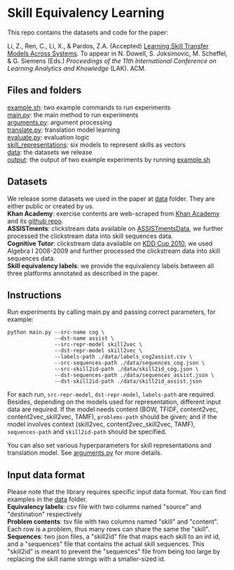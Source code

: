 # Skill Equivalency Learning

This repo contains the datasets and code for the paper:

Li, Z., Ren, C., Li, X., & Pardos, Z.A. (Accepted) [Learning Skill Transfer Models Across Systems](https://arxiv.org/abs/2102.09377). To appear in N. Dowell, S. Joksimovic, M. Scheffel, & G. Siemens (Eds.) *Proceedings of the 11th International Conference on Learning Analytics and Knowledge* (LAK). ACM.


## Files and folders

[example.sh](https://github.com/CAHLR/skill-equivalency/blob/main/example.sh): two example commands to run experiments  
[main.py](https://github.com/CAHLR/skill-equivalency/blob/main/main.py): the main method to run experiments  
[arguments.py](https://github.com/CAHLR/skill-equivalency/blob/main/arguments.py): argument processing  
[translate.py](https://github.com/CAHLR/skill-equivalency/blob/main/translate.py): translation model learning  
[evaluate.py](https://github.com/CAHLR/skill-equivalency/blob/main/evaluate.py): evaluation logic  
[skill_representations](https://github.com/CAHLR/skill-equivalency/tree/main/skill_representations): six models to represent skills as vectors  
[data](https://github.com/CAHLR/skill-equivalency/tree/main/data): the datasets we release  
[output](https://github.com/CAHLR/skill-equivalency/tree/main/output): the output of two example experiments by running [example.sh](https://github.com/CAHLR/skill-equivalency/blob/main/example.sh)


## Datasets

We release some datasets we used in the paper at [data](https://github.com/CAHLR/skill-equivalency/tree/main/data) folder. They are either public or created by us.  
**Khan Academy**: exercise contents are web-scraped from [Khan Academy](https://www.khanacademy.org/) and its [github repo](https://github.com/Khan/khan-exercises).  
**ASSISTments**: clickstream data available on [ASSISTmentsData](https://sites.google.com/site/assistmentsdata/home/2012-13-school-data-with-affect), we further processed the clickstream data into skill sequences data.  
**Cognitive Tutor**: clickstream data available on [KDD Cup 2010](https://pslcdatashop.web.cmu.edu/KDDCup/downloads.jsp), we used Algebra I 2008-2009 and further processed the clickstream data into skill sequences data.  
**Skill equivalency labels**: we provide the equivalency labels between all three platforms annotated as described in the paper.


## Instructions

Run experiments by calling main.py and passing correct parameters, for example:
```
python main.py --src-name cog \
               --dst-name assist \
               --src-repr-model skill2vec \
               --dst-repr-model skill2vec \
               --labels-path ./data/labels_cog2assist.csv \
               --src-sequences-path ./data/sequences_cog.json \
               --src-skill2id-path ./data/skill2id_cog.json \
               --dst-sequences-path ./data/sequences_assist.json \
               --dst-skill2id-path ./data/skill2id_assist.json
```
For each run, `src-repr-model`, `dst-repr-model`, `labels-path` are required. Besides, depending on the models used for representation, different input data are required. If the model needs content (BOW, TFIDF, content2vec, content2vec_skill2vec, TAMF), `problems-path` should be given; and if the model involves context (skill2vec, content2vec_skill2vec, TAMF), `sequences-path` and `skill2id-path` should be specified.

You can also set various hyperparameters for skill representations and translation model. See [arguments.py](https://github.com/CAHLR/skill-equivalency/blob/main/arguments.py) for more details.


## Input data format

Please note that the library requires specific input data format. You can find examples in the [data](https://github.com/CAHLR/skill-equivalency/tree/main/data) folder.  
**Equivalency labels**: csv file with two columns named "source" and "destination" respectively  
**Problem contents**: tsv file with two columns named "skill" and "content". Each row is a problem, thus many rows can share the same the "skill".  
**Sequences**: two json files, a "skill2id" file that maps each skill to an int id, and a "sequences" file that contains the actual skill sequences. This "skill2id" is meant to prevent the "sequences" file from being too large by replacing the skill name strings with a smaller-sized id.  
